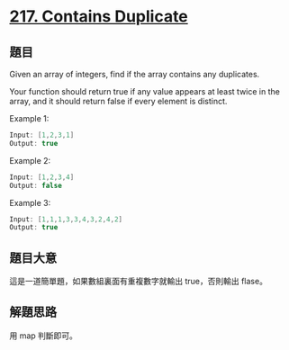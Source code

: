 # [217. Contains Duplicate](https://leetcode.com/problems/contains-duplicate/)

## 題目

Given an array of integers, find if the array contains any duplicates.

Your function should return true if any value appears at least twice in the array, and it should return false if every element is distinct.


Example 1:

```c
Input: [1,2,3,1]
Output: true
```
Example 2:

```c
Input: [1,2,3,4]
Output: false
```

Example 3:

```c
Input: [1,1,1,3,3,4,3,2,4,2]
Output: true
```

## 題目大意

這是一道簡單題，如果數組裏面有重複數字就輸出 true，否則輸出 flase。

## 解題思路

用 map 判斷即可。
